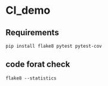 # CI_demo

## Requirements
```pip install flake8 pytest pytest-cov```

## code forat check
```flake8 --statistics```


